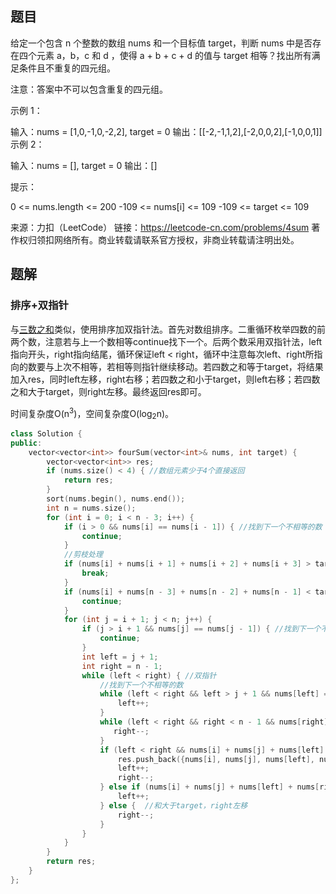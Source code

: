 ## 题目

给定一个包含 n 个整数的数组 nums 和一个目标值 target，判断 nums 中是否存在四个元素 a，b，c 和 d ，使得 a + b + c + d 的值与 target 相等？找出所有满足条件且不重复的四元组。

注意：答案中不可以包含重复的四元组。

 

示例 1：

输入：nums = [1,0,-1,0,-2,2], target = 0
输出：[[-2,-1,1,2],[-2,0,0,2],[-1,0,0,1]]
示例 2：

输入：nums = [], target = 0
输出：[]


提示：

0 <= nums.length <= 200
-109 <= nums[i] <= 109
-109 <= target <= 109

来源：力扣（LeetCode）
链接：https://leetcode-cn.com/problems/4sum
著作权归领扣网络所有。商业转载请联系官方授权，非商业转载请注明出处。

## 题解

### 排序+双指针

与[三数之和](15.三数之和(mid).md)类似，使用排序加双指针法。首先对数组排序。二重循环枚举四数的前两个数，注意若与上一个数相等continue找下一个。后两个数采用双指针法，left指向开头，right指向结尾，循环保证left < right，循环中注意每次left、right所指向的数要与上次不相等，若相等则指针继续移动。若四数之和等于target，将结果加入res，同时left左移，right右移；若四数之和小于target，则left右移；若四数之和大于target，则right左移。最终返回res即可。

时间复杂度O(n<sup>3</sup>)，空间复杂度O(log<sub>2</sub>n)。

```c++
class Solution {
public:
    vector<vector<int>> fourSum(vector<int>& nums, int target) {
        vector<vector<int>> res;
        if (nums.size() < 4) { //数组元素少于4个直接返回
            return res;
        }
        sort(nums.begin(), nums.end());
        int n = nums.size();
        for (int i = 0; i < n - 3; i++) {
            if (i > 0 && nums[i] == nums[i - 1]) { //找到下一个不相等的数
                continue;
            }
            //剪枝处理
            if (nums[i] + nums[i + 1] + nums[i + 2] + nums[i + 3] > target) {
                break;
            }
            if (nums[i] + nums[n - 3] + nums[n - 2] + nums[n - 1] < target) {
                continue;
            }
            for (int j = i + 1; j < n; j++) {
                if (j > i + 1 && nums[j] == nums[j - 1]) { //找到下一个不相等的数
                    continue;
                }
                int left = j + 1;
                int right = n - 1;
                while (left < right) { //双指针
                    //找到下一个不相等的数
                    while (left < right && left > j + 1 && nums[left] == nums[left - 1]) {
                        left++;
                    }
                    while (left < right && right < n - 1 && nums[right] == nums[right + 1]) {
                       right--;
                    }
                    if (left < right && nums[i] + nums[j] + nums[left] + nums[right] == target) {  //找到结果
                        res.push_back({nums[i], nums[j], nums[left], nums[right]});
                        left++;
                        right--;
                    } else if (nums[i] + nums[j] + nums[left] + nums[right] < target) { //和小于target，left右移
                        left++;
                    } else {  //和大于target，right左移
                        right--;
                    }
                }
            }    
        }
        return res;
    }
};
```

